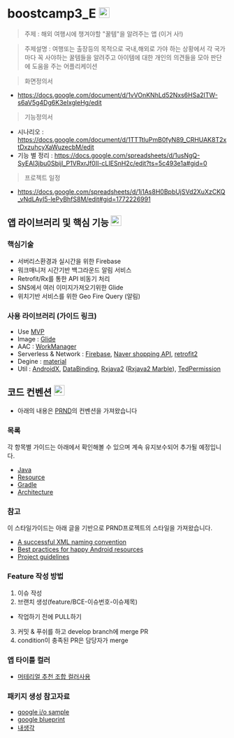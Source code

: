 # boostcamp3_E <img src="https://image.flaticon.com/icons/svg/458/458842.svg" width="24" height="24">

> 주제 : 해외 여행시에 챙겨야할 "꿀템"을 알려주는 앱 (이거 사!)

> 주제설명 : 여행또는 출장등의 목적으로 국내,해외로 가야 하는 상황에서 각 국가마다 꼭 사야하는 꿀템들을 알려주고 아이템에 대한 개인의 의견들을 모아 판단에 도움을 주는 어플리케이션

> 화면정의서
- https://docs.google.com/document/d/1vVOnKNhLd52Nxs6HSa2ITW-s6aV5g4Dg6K3eIxgleHg/edit

> 기능정의서
- 시나리오 : https://docs.google.com/document/d/1TTTtluPmB0fyN89_CRHUAK8T2xtDxzuhcyXaWuzecbM/edit
- 기능 별 정리 : https://docs.google.com/spreadsheets/d/1usNgQ-SyEAl3jbu0Sbijl_P1VRxrJf0II-cLIESnH2c/edit?ts=5c493e1a#gid=0

> 프로젝트 일정
- https://docs.google.com/spreadsheets/d/1j1As8H0BpbUjSVd2XuXzCKQ_vNdLAyI5-lePyBhfS8M/edit#gid=1772226991

## 앱 라이브러리 및 핵심 기능 <img src="https://image.flaticon.com/icons/svg/225/225932.svg" width="24">
### 핵심기술

- 서버리스환경과 실시간을 위한 Firebase
- 워크매니저 시간기반 백그라운드 알림 서비스
- Retrofit/Rx를 통한 API 비동기 처리
- SNS에서 여러 이미지가져오기위한  Glide
- 위치기반 서비스를 위한 Geo Fire Query (알림)

### 사용 라이브러리 (가이드 링크) 
- Use [MVP](https://github.com/googlesamples/android-architecture)
- Image : [Glide](https://github.com/bumptech/glide)
- AAC : [WorkManager](https://developer.android.com/topic/libraries/architecture/workmanager/basics)
- Serverless & Network : [Firebase](https://firebase.google.com/docs/android/setup), [Naver shopping API](https://developers.naver.com/docs/search/shopping/), [retrofit2](https://github.com/square/retrofit)
- Degine : [material](https://material.io/develop/android/)
- Util : [AndroidX](https://developer.android.com/jetpack/androidx/), [DataBinding](https://developer.android.com/topic/libraries/data-binding/?hl=ko), [Rxjava2](https://github.com/ReactiveX/RxJava) ([Rxjava2 Marble](http://reactivex.io/documentation/operators.html)), [TedPermission](https://github.com/ParkSangGwon/TedPermission)

## 코드 컨벤션 <img src="https://d29fhpw069ctt2.cloudfront.net/icon/image/74149/preview.svg" width="24" height="24">

- 아래의 내용은 [PRND](https://github.com/PRNDcompany/android-style-guide)의 컨벤션을 가져왔습니다

### 목록
각 항목별 가이드는 아래에서 확인해볼 수 있으며 계속 유지보수되어 추가될 예정입니다.
- [Java](Java.md)
- [Resource](Resource.md)
- [Gradle](Gradle.md)
- [Architecture](Architecture.md)

### 참고
이 스타일가이드는 아래 글을 기반으로 PRND프로젝트의 스타일을 가져왔습니다.
- [A successful XML naming convention](https://jeroenmols.com/blog/2016/03/07/resourcenaming/)
- [Best practices for happy Android resources](https://blog.shazam.com/best-practices-for-happy-android-resources-9445c1b521d6)
- [Project guidelines](https://github.com/ribot/android-guidelines/blob/master/project_and_code_guidelines.md)


### Feature 작성 방법 
1. 이슈 작성
2. 브랜치 생성(feature/BCE-이슈번호-이슈제목)
- 작업하기 전에 PULL하기
3. 커밋 & 푸쉬를 하고 develop branch에 merge PR
4. condition이 충족된 PR은 담당자가 merge

### 앱 타이틀 컬러
- [머테리얼 추천 조합 컬러사용](https://material.io/tools/color/#!/?view.left=0&view.right=0&primary.color=0000c6&primary.text.color=ffffff&secondary.color=1b00d4)

### 패키지 생성 참고자료
- [google i/o sample](https://github.com/google/iosched)
- [google blueprint](https://github.com/googlesamples/android-architecture)
- [내생각](https://github.com/GODueol)